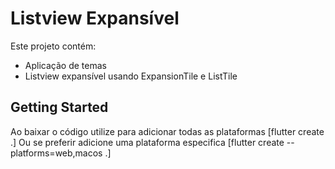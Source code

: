 # Listview Expansível

Este projeto contém:
- Aplicação de temas 
- Listview expansível usando ExpansionTile e ListTile

## Getting Started
Ao baixar o código utilize para adicionar todas as plataformas [flutter create .] Ou se preferir adicione uma plataforma especifica [flutter create --platforms=web,macos .]

